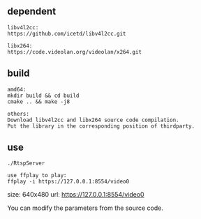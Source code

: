 ## dependent
```
libv4l2cc:
https://github.com/icetd/libv4l2cc.git

libx264:
https://code.videolan.org/videolan/x264.git
```

## build
```
amd64:
mkdir build && cd build
cmake .. && make -j8

others:
Download libv4l2cc and libx264 source code compilation.
Put the library in the corresponding position of thirdparty.
```

## use
```
./RtspServer

use ffplay to play:
ffplay -i https://127.0.0.1:8554/video0
```

size: 640x480 url: https://127.0.0.1:8554/video0

You can modify the parameters from the source code.



